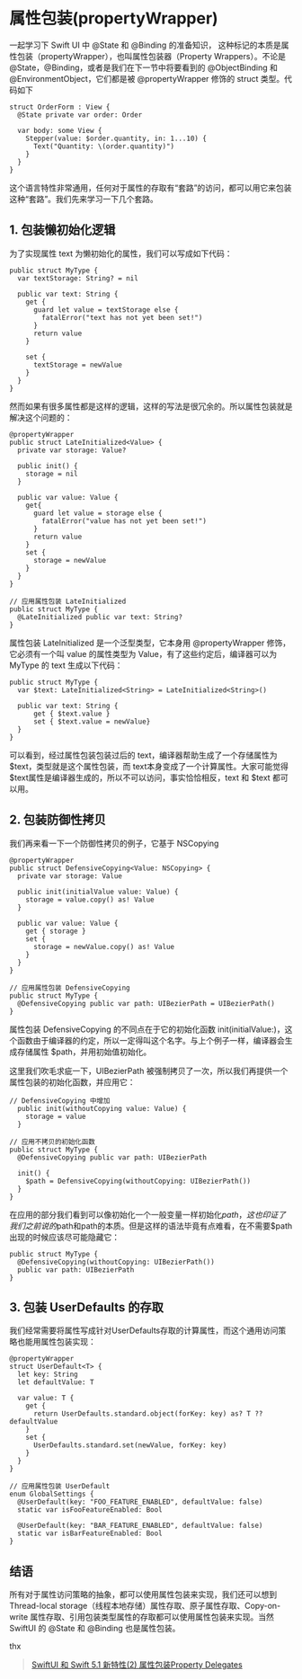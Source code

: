 # 属性包装(propertyWrapper)

一起学习下 Swift UI 中 @State 和 @Binding 的准备知识， 这种标记的本质是属性包装（propertyWrapper），也叫属性包装器（Property Wrappers）。不论是 @State，@Binding，或者是我们在下一节中将要看到的 @ObjectBinding 和 @EnvironmentObject，它们都是被 @propertyWrapper 修饰的 struct 类型。代码如下
```
struct OrderForm : View {
  @State private var order: Order
  
  var body: some View {
    Stepper(value: $order.quantity, in: 1...10) {
      Text("Quantity: \(order.quantity)")
    }
  }
}
```
这个语言特性非常通用，任何对于属性的存取有“套路”的访问，都可以用它来包装这种“套路”。我们先来学习一下几个套路。

## 1. 包装懒初始化逻辑
为了实现属性 text 为懒初始化的属性，我们可以写成如下代码：
```
public struct MyType {
  var textStorage: String? = nil
  
  public var text: String {
    get {
      guard let value = textStorage else {
        fatalError("text has not yet been set!")
      }
      return value
    }
    
    set {
      textStorage = newValue
    }
  }
}
```
然而如果有很多属性都是这样的逻辑，这样的写法是很冗余的。所以属性包装就是解决这个问题的：
```
@propertyWrapper
public struct LateInitialized<Value> {
  private var storage: Value?
  
  public init() {
    storage = nil
  }
  
  public var value: Value {
    get{
      guard let value = storage else {
        fatalError("value has not yet been set!")
      }
      return value
    }
    set {
      storage = newValue
    }
  }
}

// 应用属性包装 LateInitialized
public struct MyType {
  @LateInitialized public var text: String?
}
```
属性包装 LateInitialized 是一个泛型类型，它本身用 @propertyWrapper 修饰，它必须有一个叫 value 的属性类型为 Value，有了这些约定后，编译器可以为 MyType 的 text 生成以下代码：
```
public struct MyType {
  var $text: LateInitialized<String> = LateInitialized<String>()

  public var text: String {
      get { $text.value }
      set { $text.value = newValue}
  }
}
```
可以看到，经过属性包装包装过后的 text，编译器帮助生成了一个存储属性为 $text，类型就是这个属性包装，而 text本身变成了一个计算属性。大家可能觉得 $text属性是编译器生成的，所以不可以访问，事实恰恰相反，text 和 $text 都可以用。

## 2. 包装防御性拷贝
我们再来看一下一个防御性拷贝的例子，它基于 NSCopying
```
@propertyWrapper
public struct DefensiveCopying<Value: NSCopying> {
  private var storage: Value
  
  public init(initialValue value: Value) {
    storage = value.copy() as! Value
  }
  
  public var value: Value {
    get { storage }
    set {
      storage = newValue.copy() as! Value
    }
  }
}

// 应用属性包装 DefensiveCopying
public struct MyType {
  @DefensiveCopying public var path: UIBezierPath = UIBezierPath()
}
```
属性包装 DefensiveCopying 的不同点在于它的初始化函数 init(initialValue:)，这个函数由于编译器的约定，所以一定得叫这个名字。与上个例子一样，编译器会生成存储属性 $path，并用初始值初始化。

这里我们吹毛求疵一下，UIBezierPath 被强制拷贝了一次，所以我们再提供一个属性包装的初始化函数，并应用它：
```
// DefensiveCopying 中增加
  public init(withoutCopying value: Value) {
    storage = value
  }
  
// 应用不拷贝的初始化函数
public struct MyType {
  @DefensiveCopying public var path: UIBezierPath
  
  init() {
    $path = DefensiveCopying(withoutCopying: UIBezierPath())
  }
}
```
在应用的部分我们看到可以像初始化一个一般变量一样初始化$path，这也印证了我们之前说的$path和path的本质。但是这样的语法毕竟有点难看，在不需要$path 出现的时候应该尽可能隐藏它：
```
public struct MyType {
  @DefensiveCopying(withoutCopying: UIBezierPath())
  public var path: UIBezierPath
}
```
## 3. 包装 UserDefaults 的存取
我们经常需要将属性写成针对UserDefaults存取的计算属性，而这个通用访问策略也能用属性包装实现：
```
@propertyWrapper
struct UserDefault<T> {
  let key: String
  let defaultValue: T
  
  var value: T {
    get {
      return UserDefaults.standard.object(forKey: key) as? T ?? defaultValue
    }
    set {
      UserDefaults.standard.set(newValue, forKey: key)
    }
  }
}

// 应用属性包装 UserDefault
enum GlobalSettings {
  @UserDefault(key: "FOO_FEATURE_ENABLED", defaultValue: false)
  static var isFooFeatureEnabled: Bool
  
  @UserDefault(key: "BAR_FEATURE_ENABLED", defaultValue: false)
  static var isBarFeatureEnabled: Bool
}
```

## 结语
所有对于属性访问策略的抽象，都可以使用属性包装来实现，我们还可以想到 Thread-local storage（线程本地存储）属性存取、原子属性存取、Copy-on-write 属性存取、引用包装类型属性的存取都可以使用属性包装来实现。当然 SwiftUI 的 @State 和 @Binding 也是属性包装。

thx
> [SwiftUI 和 Swift 5.1 新特性(2) 属性包装Property Delegates](https://juejin.im/post/5cfcf51151882518e845c17c)